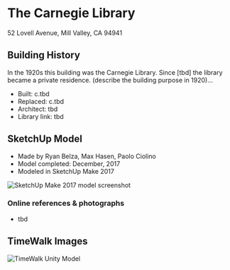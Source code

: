 # The Carnegie Library
52 Lovell Avenue, Mill Valley, CA 94941

## Building History

In the 1920s this building was the Carnegie Library.  Since [tbd] the library became a private residence.  (describe the building purpose in 1920)...

- Built: c.tbd
- Replaced: c.tbd
- Architect: tbd
- Library link: tbd


## SketchUp Model

- Made by Ryan Belza, Max Hasen, Paolo Ciolino
- Model completed: December, 2017
- Modeled in SketchUp Make 2017

![SketchUp Make 2017 model screenshot](https://github.com/TimeWalkOrg/building-mill-valley-ca-carnegie-library/blob/master/carnegie-library-exterior-1920.jpg)

### Online references & photographs
* tbd

## TimeWalk Images
![TimeWalk Unity Model](tbd)
